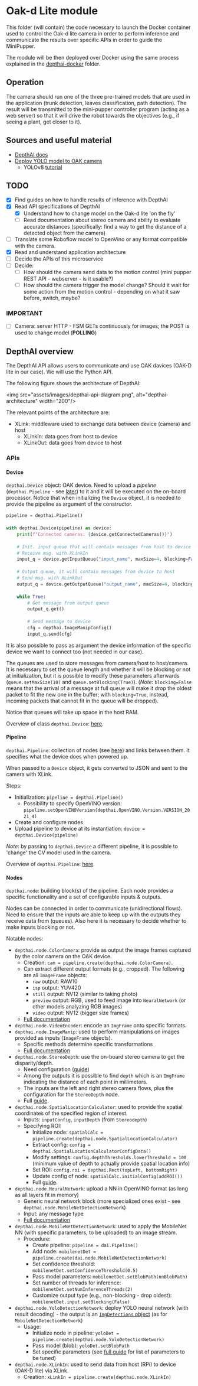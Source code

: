 # Oak-d Lite module

This folder (will contain) the code necessary to launch the Docker container used to control the Oak-d lite camera in order to perform inference and communicate the results over specific APIs in order to guide the MiniPupper.

The module will be then deployed over Docker using the same process explained in the [depthai-docker](../depthai-docker/) folder.

## Operation

The camera should run one of the three pre-trained models that are used in the application (trunk detection, leaves classification, path detection).
The result will be transmitted to the mini-pupper controller program (acting as a web server) so that it will drive the robot towards the objectives (e.g., if seeing a plant, get closer to it).

## Sources and useful material

- [DepthAI docs](https://docs.luxonis.com/projects/api/en/latest/)
- [Deploy YOLO model to OAK camera](https://docs.roboflow.com/deploy/luxonis-oak)
  - YOLOv8 [tutorial](https://github.com/luxonis/depthai-ml-training/blob/master/colab-notebooks/YoloV8_training.ipynb)

## TODO

- [x] Find guides on how to handle results of inference with DepthAI
- [x] Read API specifications of DepthAI
  - [x] Understand how to change model on the Oak-d lite 'on the fly'
  - [ ] Read documentation about stereo camera and ability to evaluate accurate distances (specifically: find a way to get the distance of a detected object from the camera)
- [ ] Translate some Roboflow model to OpenVino or any format compatible with the camera.
- [x] Read and understand application architecture
- [ ] Decide the APIs of this microservice
- [ ] Decide:
  - [ ] How should the camera send data to the motion control (mini pupper REST API - webserver - is it usable?)
  - [ ] How should the camera trigger the model change? Should it wait for some action from the motion control - depending on what it saw before, switch, maybe?

### IMPORTANT

- [ ] Camera: server HTTP - FSM GETs continuously for images; the POST is used to change model (**POLLING**)

## DepthAI overview

The DepthAI API allows users to communicate and use OAK davices (OAK-D lite in our case).
We will use the Python API.

The following figure shows the architecture of DepthAI:

<img src="assets/images/depthai-api-diagram.png", alt="depthai-architecture" width="200"/>

The relevant points of the architecture are:

- XLink: middleware used to exchange data between device (camera) and host
  - XLinkIn: data goes from host to device
  - XLinkOut: data goes from device to host

### APIs

#### Device

`depthai.Device` object: OAK device.
Need to upload a *pipeline* (`depthai.Pipeline` - see [later](#pipeline)) to it and it will be executed on the on-board processor.
Notice that when initializing the `Device` object, it is needed to provide the pipeline as argument of the constructor.

```python
pipeline = depthai.Pipeline()

with depthai.Device(pipeline) as device:
    print(f"Connected cameras: {device.getConnectedCameras()}")

    # Init. input queue that will contain messages from host to device
    # Receive msg. with XLinkIn
    input_q = device.getInputQueue("input_name", maxSize=4, blocking=False)

    # Output queue, it will contain messages from device to host
    # Send msg. with XLinkOut
    output_q = device.getOutputQueue("output_name", maxSize=4, blocking=False)

    while True:
        # Get message from output queue
        output_q.get()

        # Send message to device
        cfg = depthai.ImageManipConfig()
        input_q.send(cfg)
```

It is also possible to pass as argument the device information of the specific device we want to connect too (not needed in our case).

The queues are used to store messages from camera/host to host/camera.
It is necessary to set the queue length and whether it will be blocking or not at initialization, but it is possible to modify these parameters afterwards (`queue.setMaxSize(10)` and `queue.setBlocking(True)`).
(*Note*: `blocking=False` means that the arrival of a message at full queue will make it drop the oldest packet to fit the new one in the buffer; with `blocking=True`, instead, incoming packets that cannot fit in the queue will be dropped).

Notice that queues will take up space in the host RAM.

Overview of class `depthai.Device`: [here](https://docs.luxonis.com/projects/api/en/latest/components/device/#reference).

#### Pipeline

`depthai.Pipeline`: collection of nodes (see [here](#nodes)) and links between them.
It specifies what the device does when powered up.

When passed to a `Device` object, it gets converted to JSON and sent to the camera with XLink.

Steps:

- Initialization: `pipeline = depthai.Pipeline()`
  - Possibility to specify OpenVINO version: `pipeline.setOpenVINOVersion(depthai.OpenVINO.Version.VERSION_2021_4)`
- Create and configure nodes
- Upload pipeline to device at its instantiation: `device = depthai.Device(pipeline)`

*Note*: by passing to `depthai.Device` a different pipeline, it is possible to 'change' the CV model used in the camera.

Overview of `depthai.Pipeline`: [here](https://docs.luxonis.com/projects/api/en/latest/components/pipeline/#reference).

#### Nodes

`depthai.node`: building block(s) of the pipeline.
Each node provides a specific functionality and a set of configurable inputs & outputs.

Nodes can be connected in order to communicate (unidirectional flows).
Need to ensure that the inputs are able to keep up with the outputs they receive data from (queues).
Also here it is necessary to decide whether to make inputs blocking or not.

Notable nodes:

- `depthai.node.ColorCamera`: provide as output the image frames captured by the color camera on the OAK device.
  - Creation: `cam = pipeline.create(depthai.node.ColorCamera)`.
  - Can extract different output formats (e.g., cropped). The following are all `ImageFrame` objects:
    - `raw` output: RAW10
    - `isp` output: YUV420
    - `still` output: NV12 (similar to taking photo)
    - `preview` output: RGB, used to feed image into `NeuralNetwork` (or other models analyzing RGB images)
    - `video` output: NV12 (bigger size frames)
  - [Full documentation](https://docs.luxonis.com/projects/api/en/latest/components/nodes/color_camera/#colorcamera)
- `depthai.node.VideoEncoder`: encode an `ImgFrame` onto specific formats.
- `depthai.node.ImageManip`: used to perform manipulations on images provided as inputs (`ImageFrame` objects).
  - Specific methods determine specific transformations
  - [Full documentation](https://docs.luxonis.com/projects/api/en/latest/components/nodes/image_manip/#imagemanip)
- `depthai.node.StereoDepth`: use the on-board stereo camera to get the disparity/depth.
  - Need configuration ([guide](https://docs.luxonis.com/projects/api/en/latest/tutorials/configuring-stereo-depth/#configuring-stereo-depth))
  - Among the outputs it is possible to find `depth` which is an `ImgFrame` indicating the distance of each point in millimeters.
  - The inputs are the left and right stereo camera flows, plus the configuration for the `StereoDepth` node.
  - Full [guide](https://docs.luxonis.com/projects/api/en/latest/components/nodes/stereo_depth/#stereodepth).
- `depthai.node.SpatialLocationCalculator`: used to provide the spatial coordinates of the specified region of interest.
  - Inputs: `inputConfig`, `inputDepth` (from `Stereodepth`)
  - Specifying ROI:
    - Initialize node: `spatialCalc = pipeline.create(depthai.node.SpatialLocationCalculator)`
    - Extract config: `config = depthai.SpatialLocationCalculatorConfigData()`
    - Modify settings: `config.depthThresholds.lowerThreshold = 100` (minimum value of depth to actually provide spatial location info)
    - Set ROI: `config.roi = depthai.Rect(topLeft, bottomRight)`
    - Update config of node: `spatialCalc.initialConfig(addROI())`
    - Full [guide](https://docs.luxonis.com/projects/api/en/latest/components/nodes/spatial_location_calculator/#spatiallocationcalculator).
- `depthai.node.NeuralNetwork`: upload a NN in OpenVINO format (as long as all layers fit in memory)
  - Generic neural network block (more specialized ones exist - see `depthai.node.MobileNetDetectionNetwork`)
  - Input: any message type
  - [Full documentation](https://docs.luxonis.com/projects/api/en/latest/components/nodes/neural_network/#neuralnetwork)
- `depthai.node.MobileNetDetectionNetwork`: used to apply the MobileNet NN (with specific parameters, to be uploaded) to an image stream.
  - Procedure:
    - Create pipeline: `pipeline = dai.Pipeline()`
    - Add node: `mobilenetDet = pipeline.create(dai.node.MobileNetDetectionNetwork)`
    - Set confidence threshold: `mobilenetDet.setConfidenceThreshold(0.5)`
    - Pass model parameters: `mobilenetDet.setBlobPath(nnBlobPath)`
    - Set number of threads for inference: `mobilenetDet.setNumInferenceThreads(2)`
    - Customize output type (e.g., non-blocking - drop oldest): `mobilenetDet.input.setBlocking(False)`
- `depthai.node.YoloDetectionNetwork`: deploy YOLO neural network (with result decoding) - the output is an [`ImgDetections` object](https://docs.luxonis.com/projects/api/en/latest/components/messages/img_detections/#imgdetections) (as for `MobileNetDetectionNetwork`)
  - Usage:
    - Initialize node in pipeline: `yoloDet = pipeline.create(depthai.node.YoloDetectionNetwork)`
    - Pass model (blob): `yoloDet.setBlobPath`
    - Set specific parameters (see [full guide](https://docs.luxonis.com/projects/api/en/latest/components/nodes/yolo_detection_network/#yolodetectionnetwork) for list of parameters to be tuned)
- `depthai.node.XLinkIn`: used to send data from host (RPi) to device (OAK-D lite) via XLink.
  - Creation: `xLinkIn = pipeline.create(depthai.node.XLinkIn)`
